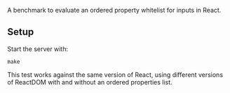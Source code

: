 A benchmark to evaluate an ordered property whitelist for inputs in React.

## Setup

Start the server with:

```
make
```

This test works against the same version of React, using different versions of
ReactDOM with and without an ordered properties list.
